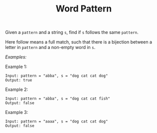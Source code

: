 ﻿<h1 align="center">Word Pattern</h1>
<br>

Given a `pattern` and a string `s`, find if `s` follows the same `pattern`.

Here follow means a full match, such that there is a bijection between a letter in `pattern` and a non-empty word in `s`.

*Examples:*
<br>

Example 1:

`Input: pattern = "abba", s = "dog cat cat dog"`<br>
`Output: true`<br>

Example 2:

`Input: pattern = "abba", s = "dog cat cat fish"`<br>
`Output: false`<br>

Example 3:

`Input: pattern = "aaaa", s = "dog cat cat dog"`<br>
`Output: false`
